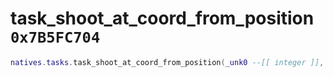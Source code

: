 # task_shoot_at_coord_from_position `0x7B5FC704`

```lua
natives.tasks.task_shoot_at_coord_from_position(_unk0 --[[ integer ]], _unk1 --[[ integer ]], _unk2 --[[ integer ]], _unk3 --[[ integer ]])
```